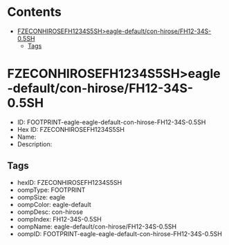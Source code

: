 



Contents
========

* [FZECONHIROSEFH1234S5SH>eagle-default/con-hirose/FH12-34S-0.5SH](#fzeconhirosefh1234s5sheagle-defaultcon-hirosefh12-34s-05sh)
	* [Tags](#tags)

# FZECONHIROSEFH1234S5SH>eagle-default/con-hirose/FH12-34S-0.5SH

- ID: FOOTPRINT-eagle-eagle-default-con-hirose-FH12-34S-0.5SH
- Hex ID: FZECONHIROSEFH1234S5SH
- Name: 
- Description: 

## Tags

- hexID: FZECONHIROSEFH1234S5SH
- oompType: FOOTPRINT
- oompSize: eagle
- oompColor: eagle-default
- oompDesc: con-hirose
- oompIndex: FH12-34S-0.5SH
- oompName: eagle-default/con-hirose/FH12-34S-0.5SH
- oompID: FOOTPRINT-eagle-eagle-default-con-hirose-FH12-34S-0.5SH
